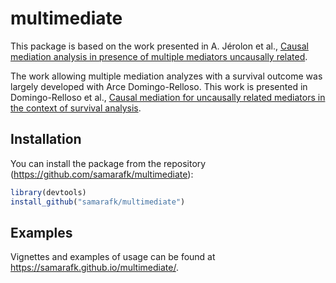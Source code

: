 # multimediate

This package is based on the work presented in A. Jérolon et al., [Causal mediation analysis in presence of multiple mediators uncausally related](https://doi.org/10.1515/ijb-2019-0088).

The work allowing multiple mediation analyzes with a survival outcome was 
largely developed with Arce Domingo-Relloso. 
This work is presented in Domingo-Relloso et al., [Causal mediation for uncausally related mediators in the context of survival analysis](https://doi.org/10.1101/2024.02.16.24302923). 


## Installation

You can install the package from the repository (https://github.com/samarafk/multimediate):

```r
library(devtools)
install_github("samarafk/multimediate") 
```




## Examples

Vignettes and examples of usage can be found at https://samarafk.github.io/multimediate/.
